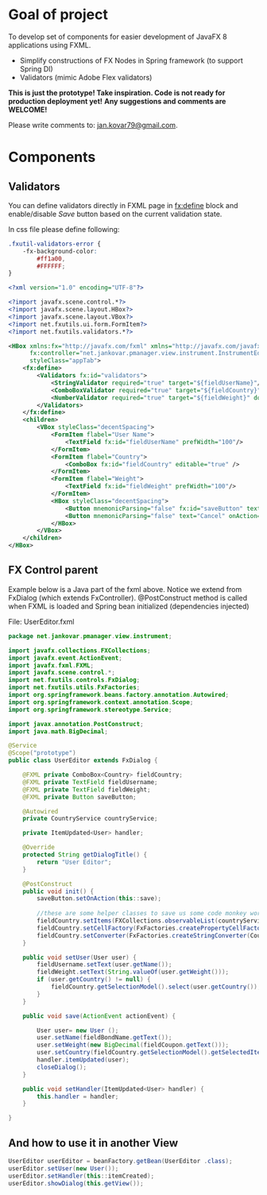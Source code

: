 # Goal of project
To develop set of components for easier development of JavaFX 8 applications using FXML.
- Simplify constructions of FX Nodes in Spring framework (to support Spring DI)
- Validators (mimic Adobe Flex validators)

**This is just the prototype! Take inspiration. Code is not ready for production deployment yet!**
**Any suggestions and comments are WELCOME!**

Please write comments to: jan.kovar79@gmail.com.

# Components
## Validators
You can define validators directly in FXML page in <fx:define> block and enable/disable *Save* button based on the current validation state.

In css file please define following:
``` css
.fxutil-validators-error {
    -fx-background-color:
        #ff1a00,
        #FFFFFF;
}
```

``` xml
<?xml version="1.0" encoding="UTF-8"?>

<?import javafx.scene.control.*?>
<?import javafx.scene.layout.HBox?>
<?import javafx.scene.layout.VBox?>
<?import net.fxutils.ui.form.FormItem?>
<?import net.fxutils.validators.*?>

<HBox xmlns:fx="http://javafx.com/fxml" xmlns="http://javafx.com/javafx/8"
      fx:controller="net.jankovar.pmanager.view.instrument.InstrumentEditor" stylesheets="/stylesheet.css"
      styleClass="appTab">
    <fx:define>
        <Validators fx:id="validators">
            <StringValidator required="true" target="${fieldUserName}"/>
            <ComboBoxValidator required="true" target="${fieldCountry}" />
            <NumberValidator required="true" target="${fieldWeight}" domain="REAL"/>
        </Validators>
    </fx:define>
    <children>
        <VBox styleClass="decentSpacing">
            <FormItem flabel="User Name">
                <TextField fx:id="fieldUserName" prefWidth="100"/>
            </FormItem>
            <FormItem flabel="Country">
                <ComboBox fx:id="fieldCountry" editable="true" />
            </FormItem>
            <FormItem flabel="Weight">
                <TextField fx:id="fieldWeight" prefWidth="100"/>
            </FormItem>
            <HBox styleClass="decentSpacing">
                <Button mnemonicParsing="false" fx:id="saveButton" text="Save" disable="${!(validators.valid)}"/>
                <Button mnemonicParsing="false" text="Cancel" onAction="#closeDialog"/>
            </HBox>
        </VBox>
    </children>
</HBox>
```

## FX Control parent
Example below is a Java part of the fxml above.
Notice we extend from FxDialog (which extends FxController).
@PostConstruct method is called when FXML is loaded and Spring bean initialized (dependencies injected)

File: UserEditor.fxml
``` java
package net.jankovar.pmanager.view.instrument;

import javafx.collections.FXCollections;
import javafx.event.ActionEvent;
import javafx.fxml.FXML;
import javafx.scene.control.*;
import net.fxutils.controls.FxDialog;
import net.fxutils.utils.FxFactories;
import org.springframework.beans.factory.annotation.Autowired;
import org.springframework.context.annotation.Scope;
import org.springframework.stereotype.Service;

import javax.annotation.PostConstruct;
import java.math.BigDecimal;

@Service
@Scope("prototype")
public class UserEditor extends FxDialog {

    @FXML private ComboBox<Country> fieldCountry;
    @FXML private TextField fieldUsername;
    @FXML private TextField fieldWeight;
    @FXML private Button saveButton;

    @Autowired
    private CountryService countryService;

    private ItemUpdated<User> handler;

    @Override
    protected String getDialogTitle() {
        return "User Editor";
    }

    @PostConstruct
    public void init() {
        saveButton.setOnAction(this::save);
        
        //these are some helper classes to save us some code monkey work
        fieldCountry.setItems(FXCollections.observableList(countryService.getAll()));
        fieldCountry.setCellFactory(FxFactories.createPropertyCellFactory(Country::getTitle));
        fieldCountry.setConverter(FxFactories.createStringConverter(Country::getTitle, countryService.getAll()));
    }

    public void setUser(User user) {
        fieldUsername.setText(user.getName());
        fieldWeight.setText(String.valueOf(user.getWeight()));
        if (user.getCountry() != null) {
            fieldCountry.getSelectionModel().select(user.getCountry());
        }
    }

    public void save(ActionEvent actionEvent) {

        User user= new User ();
        user.setName(fieldBondName.getText());
        user.setWeight(new BigDecimal(fieldCoupon.getText()));
        user.setCountry(fieldCountry.getSelectionModel().getSelectedItem());
        handler.itemUpdated(user);
        closeDialog();
    }

    public void setHandler(ItemUpdated<User> handler) {
        this.handler = handler;
    }

}
```

## And how to use it in another View
``` java
UserEditor userEditor = beanFactory.getBean(UserEditor .class);
userEditor.setUser(new User());
userEditor.setHandler(this::itemCreated);
userEditor.showDialog(this.getView());

```